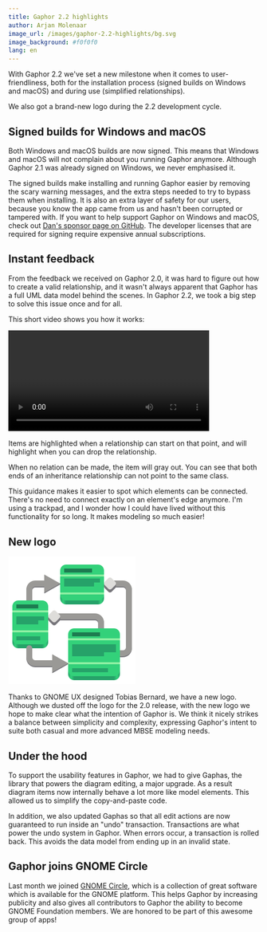 ```yaml
---
title: Gaphor 2.2 highlights
author: Arjan Molenaar
image_url: /images/gaphor-2.2-highlights/bg.svg
image_background: #f0f0f0
lang: en
---
```


With Gaphor 2.2 we've set a new milestone when it comes to user-friendliness,
both for the installation process (signed builds on Windows and macOS) and
during use (simplified relationships).

We also got a brand-new logo during the 2.2 development cycle.

<!--break-->

## Signed builds for Windows and macOS

Both Windows and macOS builds are now signed. This means that Windows and macOS
will not complain about you running Gaphor anymore. Although Gaphor 2.1 was
already signed on Windows, we never emphasised it.

The signed builds make installing and running Gaphor easier by removing the
scary warning messages, and the extra steps needed to try to bypass them when
installing. It is also an extra layer of safety for our users, because you know
the app came from us and hasn't been corrupted or tampered with. If you want to
help support Gaphor on Windows and macOS, check out [Dan's sponsor page on
GitHub](https://github.com/sponsors/danyeaw). The developer licenses that are
required for signing require expensive annual subscriptions.

## Instant feedback

From the feedback we received on Gaphor 2.0, it was hard to figure out how to
create a valid relationship, and it wasn't always apparent that Gaphor has a
full UML data model behind the scenes. In Gaphor 2.2, we took a big step to
solve this issue once and for all.

This short video shows you how it works:

<video controls width="80%">
 <source src="/images/gaphor-2.2-highlights/user-friendly.webm" type="video/webm">
</video>

Items are highlighted when a relationship can start on that point, and will
highlight when you can drop the relationship.

When no relation can be made, the item will gray out. You can see that both
ends of an inheritance relationship can not point to the same class.

This guidance makes it easier to spot which elements can be connected. There's
no need to connect exactly on an element's edge anymore. I'm using a trackpad,
and I wonder how I could have lived without this functionality for so long. It
makes modeling so much easier!


## New logo

![Gaphor 2.2 logo](/images/gaphor-2.2-highlights/gaphor.svg)

Thanks to GNOME UX designed Tobias Bernard, we have a new logo. Although we
dusted off the logo for the 2.0 release, with the new logo we hope to make clear
what the intention of Gaphor is. We think it nicely strikes a balance between
simplicity and complexity, expressing Gaphor's intent to suite both casual and
more advanced MBSE modeling needs.

## Under the hood

To support the usability features in Gaphor, we had to give Gaphas, the library
that powers the diagram editing, a major upgrade. As a result diagram items now
internally behave a lot more like model elements. This allowed us to simplify
the copy-and-paste code.

In addition, we also updated Gaphas so that all edit actions are now guaranteed
to run inside an "undo" transaction. Transactions are what power the undo system
in Gaphor. When errors occur, a transaction is rolled back. This avoids the data
model from ending up in an invalid state.

## Gaphor joins GNOME Circle

Last month we joined [GNOME Circle](https://circle.gnome.org), which is a
collection of great software which is available for the GNOME platform. This
helps Gaphor by increasing publicity and also gives all contributors to Gaphor
the ability to become GNOME Foundation members. We are honored to be part of
this awesome group of apps!
